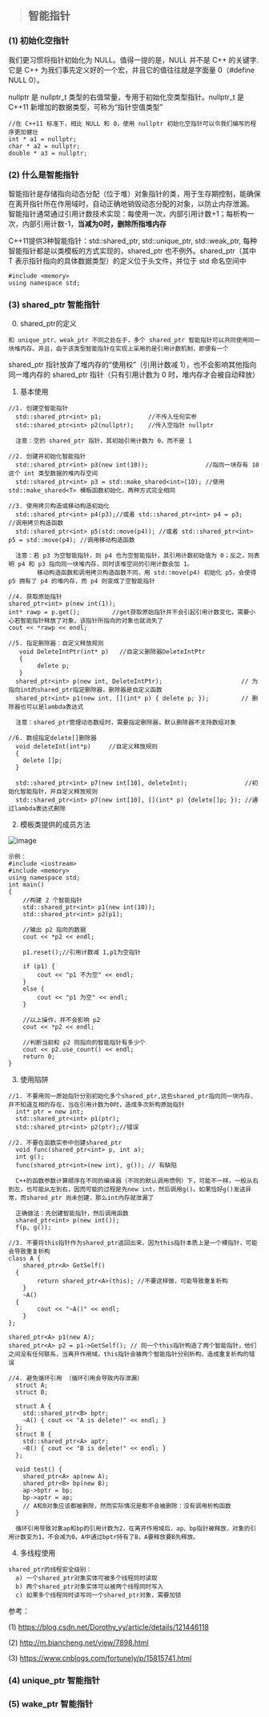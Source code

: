 > ## 智能指针

### (1) 初始化空指针

  我们更习惯将指针初始化为 NULL。值得一提的是，NULL 并不是 C++ 的关键字.它是 C++ 为我们事先定义好的一个宏，并且它的值往往就是字面量 0（#define NULL 0）。
  
  nullptr 是 nullptr_t 类型的右值常量，专用于初始化空类型指针。nullptr_t 是 C++11 新增加的数据类型，可称为“指针空值类型”

```
//在 C++11 标准下，相比 NULL 和 0，使用 nullptr 初始化空指针可以令我们编写的程序更加健壮
int * a1 = nullptr;
char * a2 = nullptr;
double * a3 = nullptr;
```

### (2) 什么是智能指针

  智能指针是存储指向动态分配（位于堆）对象指针的类，用于生存期控制，能确保在离开指针所在作用域时，自动正确地销毁动态分配的对象，以防止内存泄漏。
智能指针通常通过引用计数技术实现：每使用一次，内部引用计数+1；每析构一次，内部引用计数-1，**当减为0时，删除所指堆内存**

  C++11提供3种智能指针：std::shared_ptr, std::unique_ptr, std::weak_ptr, 每种智能指针都是以类模板的方式实现的，shared_ptr 也不例外。shared_ptr<T>（其中 T 表示指针指向的具体数据类型）的定义位于<memory>头文件，并位于 std 命名空间中

```
#include <memory>
using namespace std;
```

### (3) shared_ptr 智能指针

  0) shared_ptr的定义
	
	和 unique_ptr、weak_ptr 不同之处在于，多个 shared_ptr 智能指针可以共同使用同一块堆内存。并且，由于该类型智能指针在实现上采用的是引用计数机制，即便有一个
	
shared_ptr 指针放弃了堆内存的“使用权”（引用计数减 1），也不会影响其他指向同一堆内存的 shared_ptr 指针（只有引用计数为 0 时，堆内存才会被自动释放）

  1) 基本使用
  
```  
//1. 创建空智能指针
  std::shared_ptr<int> p1;             //不传入任何实参
  std::shared_ptr<int> p2(nullptr);    //传入空指针 nullptr
 
  注意：空的 shared_ptr 指针，其初始引用计数为 0，而不是 1 

//2. 创建并初始化智能指针
  std::shared_ptr<int> p3(new int(10));                //指向一块存有 10 这个 int 类型数据的堆内存空间
  std::shared_ptr<int> p3 = std::make_shared<int>(10); //使用 std::make_shared<T> 模板函数初始化，两种方式完全相同
  
//3. 使用拷贝构造或移动构造初始化
  std::shared_ptr<int> p4(p3);//或者 std::shared_ptr<int> p4 = p3;                        //调用拷贝构造函数
  std::shared_ptr<int> p5(std::move(p4)); //或者 std::shared_ptr<int> p5 = std::move(p4); //调用移动构造函数
  
  注意：若 p3 为空智能指针，则 p4 也为空智能指针，其引用计数初始值为 0；反之，则表明 p4 和 p3 指向同一块堆内存，同时该堆空间的引用计数会加 1。
        移动构造函数和调用拷贝构造函数不同，用 std::move(p4) 初始化 p5，会使得 p5 拥有了 p4 的堆内存，而 p4 则变成了空智能指针
  
//4. 获取原始指针
shared_ptr<int> p(new int(1));
int* rawp = p.get();         //get获取原始指针并不会引起引用计数变化，需要小心若智能指针释放了对象，该指针所指向的对象也就消失了
cout << *rawp << endl;
  
//5. 指定删除器：自定义释放规则
   void DeleteIntPtr(int* p)   //自定义删除器DeleteIntPtr
   {
	    delete p;
   }
  shared_ptr<int> p(new int, DeleteIntPtr);                      // 为指向int的shared_ptr指定删除器，删除器是自定义函数
  shared_ptr<int> p1(new int, [](int* p) { delete p; });         // 删除器也可以是lambda表达式
  
  注意：shared_ptr管理动态数组时，需要指定删除器，默认删除器不支持数组对象
  
//6. 数组指定delete[]删除器
  void deleteInt(int*p)     //自定义释放规则
  {
    delete []p;
  }

  std::shared_ptr<int> p7(new int[10], deleteInt);                //初始化智能指针，并自定义释放规则
  std::shared_ptr<int> p7(new int[10], [](int* p) {delete[]p; }); //通过lambda表达式删除

``` 

  2) 模板类提供的成员方法

  ![image](https://user-images.githubusercontent.com/42632290/167294273-c3fa4597-c03f-483c-b81b-6d489d3cfd30.png)
 
```
示例：
#include <iostream>
#include <memory>
using namespace std;
int main()
{
    //构建 2 个智能指针
    std::shared_ptr<int> p1(new int(10));
    std::shared_ptr<int> p2(p1);
  
    //输出 p2 指向的数据
    cout << *p2 << endl;
  
    p1.reset();//引用计数减 1,p1为空指针
  
    if (p1) {
        cout << "p1 不为空" << endl;
    }
    else {
        cout << "p1 为空" << endl;
    }
  
    //以上操作，并不会影响 p2
    cout << *p2 << endl;
  
    //判断当前和 p2 同指向的智能指针有多少个
    cout << p2.use_count() << endl;
    return 0;
}
```
  
  3) 使用陷阱

```
//1. 不要用同一原始指针分别初始化多个shared_ptr,这些shared_ptr指向同一块内存，并不知道互相的存在，当在引用计数为0时，造成多次析构原始指针
  int* ptr = new int;
  std::shared_ptr<int> p1(ptr);
  std::shared_ptr<int> p2(ptr);//错误
  
//2. 不要在函数实参中创建shared_ptr
  void func(shared_ptr<int> p, int a);
  int g();
  func(shared_ptr<int>(new int), g()); // 有缺陷
  
  C++的函数参数计算顺序在不同的编译器（不同的默认调用惯例）下，可能不一样，一般从右到左，也可能从左到右，因而可能的过程是先new int，然后调用g()。如果恰好g()发送异常，而shared_ptr 尚未创建，那么int内存就泄漏了
  
  正确做法：先创建智能指针，然后调用函数
  shared_ptr<int> p(new int());
  f(p, g());

//3. 不要将this指针作为shared_ptr返回出来，因为this指针本质上是一个裸指针，可能会导致重复析构
class A {
	shared_ptr<A> GetSelf() 
  {
		return shared_ptr<A>(this); //不要这样做，可能导致重复析构
	}
	~A() 
  {
		cout << "~A()" << endl;
	}
};

shared_ptr<A> p1(new A);
shared_ptr<A> p2 = p1->GetSelf(); // 同一个this指针构造了两个智能指针，他们之间没有任何联系，当离开作用域，this指针会被两个智能指针分别析构，造成重复析构的错误
  
//4. 避免循环引用 （循环引用会导致内存泄漏）
  struct A;
  struct B;

  struct A {
    std::shared_ptr<B> bptr;
    ~A() { cout << "A is delete!" << endl; }
  };
  struct B {
    std::shared_ptr<A> aptr;
    ~B() { cout << "B is delete!" << endl; }
  };

  void test() {
    shared_ptr<A> ap(new A);
    shared_ptr<B> bp(new B);
    ap->bptr = bp;
    bp->aptr = ap;
    // A和B对象应该都被删除，然而实际情况是都不会被删除：没有调用析构函数
  }
  
  循环引用导致对象ap和bp的引用计数为2，在离开作用域后，ap、bp指针被释放，对象的引用计数变为1，不会减为0。A中通过bptr持有了B，A要释放要B先释放。

```
  
  4) 多线程使用
 
```
shared_ptr的线程安全级别：
  a) 一个shared_ptr对象实体可被多个线程同时读取
  b) 两个shared_ptr对象实体可以被两个线程同时写入
  c) 如果多个线程同时读写同一个shared_ptr对象，需要加锁
```

参考：
  
(1) https://blog.csdn.net/Dorothy_yy/article/details/121446118
  
(2) http://m.biancheng.net/view/7898.html
  
(3) https://www.cnblogs.com/fortunely/p/15815741.html
  
### (4) unique_ptr 智能指针


### (5) wake_ptr 智能指针




